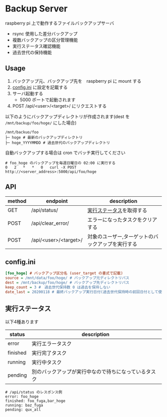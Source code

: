 # Backup Server

raspberry pi 上で動作するファイルバックアップサーバ

* rsync 使用した差分バックアップ
* 複数バックアップの区分管理機能
* 実行ステータス確認機能
* 過去世代の保持機能

## Usage

1. バックアップ元、バックアップ先を　raspberry pi に mount する
1. [config.ini](#config.ini) に設定を記載する
1. サーバ起動する
    - 5000 ポートで起動されます
1. POST /api/\<user\>/\<target\>/  にリクエストする

以下のようにバックアップディレクトリが作成されます(dest を `/mnt/backup/foo/hoge/` にした場合)

```
/mnt/backuo/foo
├─ hoge # 最新のバックアップディレクトリ
├─ hoge_YYYYMMDD # 過去世代のバックアップディレクトリ
```

自動バックアップする場合は cron でバッチ実行してください

```
# foo_hoge のバックアップを毎週日曜日の 02:00 に実行する
0   2   *   *   0   curl -X POST http://<server_address>:5000/api/foo/hoge
```

## API

| method | endpoint | description |
|------|------|-----|
| GET | /api/status/ | [実行ステータス]()を取得する |
| POST | /api/clear_error/ | エラーになったタスクをクリアする |
| POST | /api/\<user\>/\<target\>/ | 対象のユーザー,ターゲットのバックアップを実行する |

## config.ini

```ini
[foo_hoge] # バックアップ区分名 (user_target の書式で記載)
source = /mnt/data/foo/hoge/ # バックアップ元ディレクトリパス
dest = /mnt/backup/foo/hoge/ # バックアップ先ディレクトリパス
keep_count = 3 #　過去世代保持数 0 は過去を保持しない
date_last = 20200118 # 最終バックアップ実行日付(過去世代保持時の前回日付として使用する)
```

## 実行ステータス

以下4種あります

| status | description |
|-----|-----|
| error | 実行エラータスク |
| finished | 実行完了タスク |
| running | 実行中タスク |
| pending | 別のバックアップが実行中なので待ちになっているタスク |

```
# /api/status のレスポンス例
error: foo_hoge
finished: foo_fuga,bar_hoge
running: baz_fuga
pending: qux_all
```
